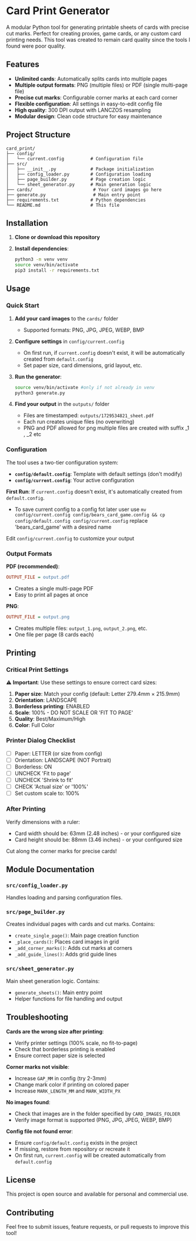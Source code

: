 # Card Print Generator

A modular Python tool for generating printable sheets of cards with precise cut marks. Perfect for creating proxies, game cards, or any custom card printing needs. This tool was created to remain card quality since the tools I found were poor quality.

## Features

- **Unlimited cards**: Automatically splits cards into multiple pages
- **Multiple output formats**: PNG (multiple files) or PDF (single multi-page file)
- **Precise cut marks**: Configurable corner marks at each card corner
- **Flexible configuration**: All settings in easy-to-edit config file
- **High quality**: 300 DPI output with LANCZOS resampling
- **Modular design**: Clean code structure for easy maintenance

## Project Structure

```
card_print/
├── config/
│   └── current.config          # Configuration file
├── src/
│   ├── __init__.py             # Package initialization
│   ├── config_loader.py        # Configuration loading
│   ├── page_builder.py         # Page creation logic
│   └── sheet_generator.py      # Main generation logic
├── cards/                       # Your card images go here
├── generate.py                  # Main entry point
├── requirements.txt            # Python dependencies
└── README.md                   # This file
```

## Installation

1. **Clone or download this repository**

2. **Install dependencies**:
   ```bash
   python3 -m venv venv
   source venv/bin/activate
   pip3 install -r requirements.txt
   ```

## Usage

### Quick Start

1. **Add your card images** to the `cards/` folder
   - Supported formats: PNG, JPG, JPEG, WEBP, BMP

2. **Configure settings** in `config/current.config`
   - On first run, if `current.config` doesn't exist, it will be automatically created from `default.config`
   - Set paper size, card dimensions, grid layout, etc.

3. **Run the generator**:
   ```bash
   source venv/bin/activate #only if not already in venv
   python3 generate.py
   ```

4. **Find your output** in the `outputs/` folder
   - Files are timestamped: `outputs/1729534821_sheet.pdf`
   - Each run creates unique files (no overwriting)
   - PNG and PDF allowed for png multiple files are created with suffix _1 , _2 etc

### Configuration

The tool uses a two-tier configuration system:

- **`config/default.config`**: Template with default settings (don't modify)
- **`config/current.config`**: Your active configuration

**First Run**: If `current.config` doesn't exist, it's automatically created from `default.config`.

- To save current config to a config fot later user use `mv config/current.config config/bears_card_game.config && cp config/default.config config/current.config` replace 'bears_card_game' with a desired name

Edit `config/current.config` to customize your output

### Output Formats

**PDF (recommended)**:
```ini
OUTPUT_FILE = output.pdf
```
- Creates a single multi-page PDF
- Easy to print all pages at once

**PNG**:
```ini
OUTPUT_FILE = output.png
```
- Creates multiple files: `output_1.png`, `output_2.png`, etc.
- One file per page (8 cards each)

## Printing

### Critical Print Settings

⚠️ **Important**: Use these settings to ensure correct card sizes:

1. **Paper size**: Match your config (default: Letter 279.4mm × 215.9mm)
2. **Orientation**: LANDSCAPE
3. **Borderless printing**: ENABLED
4. **Scale**: 100% - DO NOT SCALE OR 'FIT TO PAGE'
5. **Quality**: Best/Maximum/High
6. **Color**: Full Color

### Printer Dialog Checklist

- [ ] Paper: LETTER (or size from config)
- [ ] Orientation: LANDSCAPE (NOT Portrait)
- [ ] Borderless: ON
- [ ] UNCHECK 'Fit to page'
- [ ] UNCHECK 'Shrink to fit'
- [ ] CHECK 'Actual size' or '100%'
- [ ] Set custom scale to: 100%

### After Printing

Verify dimensions with a ruler:
- Card width should be: 63mm (2.48 inches) - or your configured size
- Card height should be: 88mm (3.46 inches) - or your configured size

Cut along the corner marks for precise cards!

## Module Documentation

### `src/config_loader.py`
Handles loading and parsing configuration files.

### `src/page_builder.py`
Creates individual pages with cards and cut marks. Contains:
- `create_single_page()`: Main page creation function
- `_place_cards()`: Places card images in grid
- `_add_corner_marks()`: Adds cut marks at corners
- `_add_guide_lines()`: Adds grid guide lines

### `src/sheet_generator.py`
Main sheet generation logic. Contains:
- `generate_sheets()`: Main entry point
- Helper functions for file handling and output

## Troubleshooting

**Cards are the wrong size after printing**:
- Verify printer settings (100% scale, no fit-to-page)
- Check that borderless printing is enabled
- Ensure correct paper size is selected

**Corner marks not visible**:
- Increase `GAP_MM` in config (try 2-3mm)
- Change mark color if printing on colored paper
- Increase `MARK_LENGTH_MM` and `MARK_WIDTH_PX`

**No images found**:
- Check that images are in the folder specified by `CARD_IMAGES_FOLDER`
- Verify image format is supported (PNG, JPG, JPEG, WEBP, BMP)

**Config file not found error**:
- Ensure `config/default.config` exists in the project
- If missing, restore from repository or recreate it
- On first run, `current.config` will be created automatically from `default.config`

## License

This project is open source and available for personal and commercial use.

## Contributing

Feel free to submit issues, feature requests, or pull requests to improve this tool!

